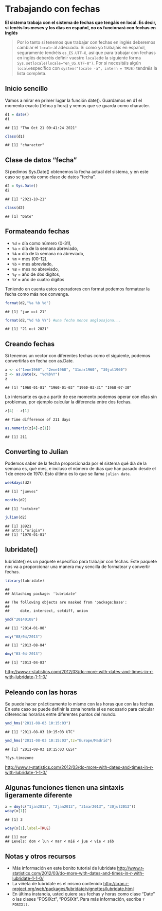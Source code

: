 Trabajando con fechas
================

**El sistema trabaja con el sistema de fechas que tengáis en local. Es
decir, si tenéis los meses y los días en español, no os funcionará con
fechas en inglés**

> Por lo tanto si tenemos que trabajar con fechas en inglés deberemos
> cambiar el `locale` al adecuado. Si como yo trabajáis en español,
> seguramente tendréis `es_ES.UTF-8`, así que para trabajar con fechass
> en inglés deberéis definir vuestro `locale`de la siguiente forma
> `Sys.setlocale(locale="en_US.UTF-8")`. Por si necesitáis algún
> `locale`específico con `system("locale -a", intern = TRUE)` tendréis
> la lista completa.

## Inicio sencillo

Vamos a mirar en primer lugar la función date(). Guardamos en d1 el
momento exacto (fehca y hora) y vemos que se guarda como character.

``` r
d1 = date()
d1
```

    ## [1] "Thu Oct 21 09:41:24 2021"

``` r
class(d1)
```

    ## [1] "character"

## Clase de datos “fecha”

Si pedimos Sys.Date() obtenemos la fecha actual del sistema, y en este
caso se guarda como clase de datos “fecha”.

``` r
d2 = Sys.Date()
d2
```

    ## [1] "2021-10-21"

``` r
class(d2)
```

    ## [1] "Date"

## Formateando fechas

-   `%d` = día como número (0-31),
-   `%a` = día de la semana abreviado,
-   `%A` = día de la semana no abreviado,
-   `%m` = mes (00-12),
-   `%b` = mes abreviado,
-   `%B` = mes no abreviado,
-   `%y` = año de dos dígitos,
-   `%Y` = año de cuatro dígitos

Teniendo en cuenta estos operadores con format podemos formatear la
fecha como más nos convenga.

``` r
format(d2,"%a %b %d")
```

    ## [1] "jue oct 21"

``` r
format(d2,"%d %b %Y") #una fecha menos anglosajona...
```

    ## [1] "21 oct 2021"

## Creando fechas

Si tenemos un vector con diferentes fechas como el siguiente, podemos
convertirlas en fecha con as.Date.

``` r
x <- c("1ene1960", "2ene1960", "31mar1960", "30jul1960")
z <- as.Date(x, "%d%b%Y")
z
```

    ## [1] "1960-01-01" "1960-01-02" "1960-03-31" "1960-07-30"

Lo intersante es que a partir de ese momento podemos operar con ellas
sin problemas, por ejemplo calcular la diferencia entre dos fechas.

``` r
z[4] - z[1]
```

    ## Time difference of 211 days

``` r
as.numeric(z[4]-z[1])
```

    ## [1] 211

## Converting to Julian

Podemos saber de la fecha proporcionada por el sistema qué día de la
semana es, qué mes, e incluso el número de días que han pasado desde el
1 de enero de 1970. Esto último es lo que se llama `julian date`.

``` r
weekdays(d2)
```

    ## [1] "jueves"

``` r
months(d2)
```

    ## [1] "octubre"

``` r
julian(d2)
```

    ## [1] 18921
    ## attr(,"origin")
    ## [1] "1970-01-01"

## lubridate()

lubridate() es un paquete específico para trabajar con fechas. Este
paquete nos va a proporcionar una manera muy sencilla de formatear y
convertir fechas.

``` r
library(lubridate)
```

    ## 
    ## Attaching package: 'lubridate'

    ## The following objects are masked from 'package:base':
    ## 
    ##     date, intersect, setdiff, union

``` r
ymd("20140108")
```

    ## [1] "2014-01-08"

``` r
mdy("08/04/2013")
```

    ## [1] "2013-08-04"

``` r
dmy("03-04-2013")
```

    ## [1] "2013-04-03"

<http://www.r-statistics.com/2012/03/do-more-with-dates-and-times-in-r-with-lubridate-1-1-0/>

## Peleando con las horas

Se puede hacer prácticamente lo mismo con las horas que con las fechas.
En este caso se puede definir la zona horaria si es necesario para
calcular diferencias horarias entre diferentes puntos del mundo.

``` r
ymd_hms("2011-08-03 10:15:03")
```

    ## [1] "2011-08-03 10:15:03 UTC"

``` r
ymd_hms("2011-08-03 10:15:03",tz="Europe/Madrid")
```

    ## [1] "2011-08-03 10:15:03 CEST"

``` r
?Sys.timezone
```

<http://www.r-statistics.com/2012/03/do-more-with-dates-and-times-in-r-with-lubridate-1-1-0/>

## Algunas funciones tienen una sintaxis ligeramente diferente

``` r
x = dmy(c("1jan2013", "2jan2013", "31mar2013", "30jul2013"))
wday(x[1])
```

    ## [1] 3

``` r
wday(x[1],label=TRUE)
```

    ## [1] mar
    ## Levels: dom < lun < mar < mié < jue < vie < sáb

## Notas y otros recursos

-   Más información en este bonito tutorial de lubridate
    <http://www.r-statistics.com/2012/03/do-more-with-dates-and-times-in-r-with-lubridate-1-1-0/>
-   La viñeta de lubridate es el mismo contenido
    <http://cran.r-project.org/web/packages/lubridate/vignettes/lubridate.html>
-   En última instancia, usted quiere sus fechas y horas como clase
    “Date” o las clases “POSIXct”, “POSIXlt”. Para más información,
    escriba `?POSIXlt`.
